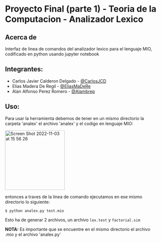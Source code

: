 # Proyecto Final (parte 1) - Teoria de la Computacion - Analizador Lexico

## Acerca de
 
Interfaz de linea de comandos del analizador lexico para el lenguaje MIO, codificado en python usando jupyter notebook

## Integrantes:

 - Carlos Javier Calderon Delgado - [@CarlosJCD](https://github.com/CarlosJCD)
 - Elias Madera De Regil - [@EliasMaDeRe](https://github.com/EliasMaDeRe)
 - Alan Alfonso Perez Romero - [@Alambrep](https://github.com/Alambrep)

## Uso:

Para usar la herramienta debemos de tener en un mismo directorio la carpeta 'analex' el archivo 'analex' y el codigo en lenguaje MIO:

<img width="196" alt="Screen Shot 2022-11-03 at 15 56 26" src="https://user-images.githubusercontent.com/89323622/199842128-091dbfd0-3f46-4481-95c8-401935837026.png">

entonces a traves de la linea de comando ejecutamos en ese mismo directorio lo siguiente:
~~~
$ python analex.py test.mio
~~~

Esto ha de generar 2 archivos, un archivo `lex.test` y `factorial.sim`

**NOTA:** Es importante que se encuentre en el mismo directorio el archivo .mio y el archivo 'analex.py'
